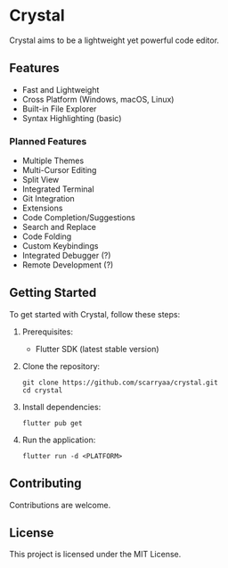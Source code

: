 # Crystal

Crystal aims to be a lightweight yet powerful code editor.

## Features
- Fast and Lightweight
- Cross Platform (Windows, macOS, Linux)
- Built-in File Explorer
- Syntax Highlighting (basic)

### Planned Features
- Multiple Themes
- Multi-Cursor Editing
- Split View
- Integrated Terminal
- Git Integration
- Extensions
- Code Completion/Suggestions
- Search and Replace
- Code Folding
- Custom Keybindings
- Integrated Debugger (?)
- Remote Development (?)

## Getting Started
To get started with Crystal, follow these steps:

1. Prerequisites:
   - Flutter SDK (latest stable version)

2. Clone the repository:
   ```
   git clone https://github.com/scarryaa/crystal.git
   cd crystal
   ```

3. Install dependencies:
   ```
   flutter pub get
   ```

4. Run the application:
   ```
   flutter run -d <PLATFORM>
   ```

## Contributing
Contributions are welcome.

## License
This project is licensed under the MIT License.
